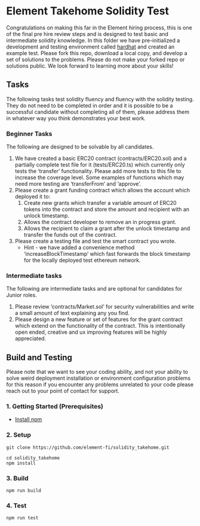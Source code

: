 # Element Takehome Solidity Test

Congratulations on making this far in the Element hiring process, this is one of the final pre hire review steps and is designed to test basic and intermediate solidity knowledge. In this folder we have pre-initialized a development and testing environment called [hardhat](https://hardhat.org/) and created an example test. Please fork this repo, download a local copy, and develop a set of solutions to the problems. Please do not make your forked repo or solutions public. We look forward to learning more about your skills!

## Tasks

The following tasks test solidity fluency and fluency with the solidity testing. They do not need to be completed in order and it is possible to be a successful candidate without completing all of them, please address them in whatever way you think demonstrates your best work.

### Beginner Tasks

The following are designed to be solvable by all candidates.

1) We have created a basic ERC20 contract (contracts/ERC20.sol) and a partially complete test file for it (tests/ERC20.ts) which currently only tests the ‘transfer’ functionality. Please add more tests to this file to increase the coverage level. Some examples of functions which may need more testing are ‘transferFrom’ and ‘approve’.
2) Please create a grant funding contract which allows the account which deployed it to:
    1) Create new grants which transfer a variable amount of ERC20 tokens into the contract and store the amount and recipient with an unlock timestamp.
    2) Allows the contract developer to remove an in progress grant.
    3) Allows the recipient to claim a grant after the unlock timestamp and transfer the funds out of the contract.
3) Please create a testing file and test the smart contract you wrote.
    * Hint - we have added a convenience method ‘increaseBlockTimestamp’ which fast forwards the block timestamp for the locally deployed test ethereum network.

### Intermediate tasks

The following are intermediate tasks and are optional for candidates for Junior roles.

1) Please review ‘contracts/Market.sol’ for security vulnerabilities and write a small amount of text explaining any you find. 
2) Please design a new feature or set of features for the grant contract which extend on the functionality of the contract. This is intentionally open ended, creative and ux improving features will be highly appreciated.


## Build and Testing

Please note that we want to see your coding ability, and not your ability to solve weird deployment installation or environment configuration problems for this reason if you encounter any problems unrelated to your code please reach out to your point of contact for support.

### 1. Getting Started (Prerequisites)

- [Install npm](https://nodejs.org/en/download/)

### 2. Setup

```
git clone https://github.com/element-fi/solidity_takehome.git
```

```
cd solidity_takehome
npm install
```

### 3. Build

```
npm run build
```

### 4. Test

```
npm run test
```



